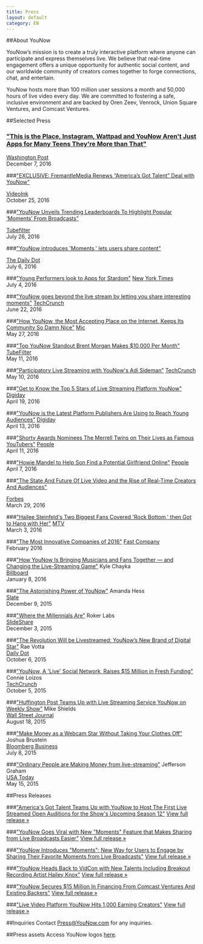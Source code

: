 ```yaml
---
title: Press
layout: default
category: EN
---
```

##About YouNow

YouNow’s mission is to create a truly interactive platform where anyone can participate and express themselves live. We believe that real-time engagement offers a unique opportunity for authentic social content, and our worldwide community of creators comes together to forge connections, chat, and entertain.

YouNow hosts more than 100 million user sessions a month and 50,000 hours of live video every day. We are committed to fostering a safe, inclusive environment and are backed by Oren Zeev, Venrock, Union Square Ventures, and Comcast Ventures.


##Selected Press

### ["This is the Place, Instagram, Wattpad and YouNow Aren't Just Apps for Many Teens They're More than That"](http://www.washingtonpost.com/sf/style/2016/12/07/instagram-wattpad-and-younow-arent-just-apps-for-many-teens-theyre-more-than-that/)


[Washington Post](http://www.washingtonpost.com/sf/style/2016/12/07/instagram-wattpad-and-younow-arent-just-apps-for-many-teens-theyre-more-than-that/)  
  December 7, 2016



###["EXCLUSIVE: FremantleMedia Renews “America’s Got Talent” Deal with YouNow"](https://thevideoink.com/exclusive-fremantle-renew-americas-got-talent-deal-with-younow-4f0e83546a62#.mgy96yj64)


[VideoInk](https://thevideoink.com/exclusive-fremantle-renew-americas-got-talent-deal-with-younow-4f0e83546a62#.mgy96yj64)  
  October 25, 2016


###["YouNow Unveils Trending Leaderboards To Highlight Popular ‘Moments’ From Broadcasts"](http://www.tubefilter.com/2016/07/26/younow-trending-leaderboards-popular-moments/) 

 [Tubefilter](http://www.tubefilter.com/2016/07/26/younow-trending-leaderboards-popular-moments/)  
  July 26, 2016
  
###["YouNow introduces 'Moments,' lets users share content"](http://www.dailydot.com/upstream/younow-moments-livestream/)
  
[The Daily Dot](http://www.dailydot.com/upstream/younow-moments-livestream/)  
July 6, 2016


###["Young Performers look to Apps for Stardom"](https://http://www.nytimes.com/2016/07/05/business/media/young-performers-look-to-apps-for-stardom.html)
[New York Times](https://http://www.nytimes.com/2016/07/05/business/media/young-performers-look-to-apps-for-stardom.html)  
July 4, 2016

###["YouNow goes beyond the live stream by letting you share interesting moments"](https://techcrunch.com/2016/06/22/younow-goes-beyond-the-live-stream-as-it-now-lets-you-share-interesting-moments/)
[TechCrunch](https://techcrunch.com/2016/06/22/younow-goes-beyond-the-live-stream-as-it-now-lets-you-share-interesting-moments/)  
June 22, 2016

###["How YouNow, the Most Accepting Place on the Internet, Keeps Its Community So Damn Nice"](https://mic.com/articles/144671/inside-younow-where-cool-teens-livestream-now#.zGs7zx2SN)
[Mic](https://mic.com/articles/144671/inside-younow-where-cool-teens-livestream-now#.zGs7zx2SN)  
May 27, 2016

###["Top YouNow Standout Brent Morgan Makes $10,000 Per Month"](http://www.tubefilter.com/2016/05/11/brent-morgan-younow/?mc_cid=2206479add&mc_eid=218209051e)
[TubeFilter](http://www.tubefilter.com/2016/05/11/brent-morgan-younow/?mc_cid=2206479add&mc_eid=218209051e)  
May 11, 2016

###["Participatory Live Streaming with YouNow's Adi Sideman"](http://www.techcrunch.com/video/participatory-live-streaming-with-younows-adi-sideman/519622218/)
[TechCrunch](http://www.techcrunch.com/video/participatory-live-streaming-with-younows-adi-sideman/519622218/)  
May 10, 2016

###["Get to Know the Top 5 Stars of Live Streaming Platform YouNow"](http://digiday.com/brands/get-know-5-top-influencers-live-streaming-platform-younow/)
[Digiday](http://digiday.com/brands/get-know-5-top-influencers-live-streaming-platform-younow/)  
April 19, 2016

###["YouNow is the Latest Platform Publishers Are Using to Reach Young Audiences"](http://digiday.com/publishers/facebook-live-refinery29-huffpost-others-reaching-young-audiences-younow/)
[Digiday](http://digiday.com/publishers/facebook-live-refinery29-huffpost-others-reaching-young-audiences-younow/)  
April 13, 2016

###["Shorty Awards Nominees The Merrell Twins on Their Lives as Famous YouTubers"](http://www.people.com/article/merrell-twins-shorty-awards-nominees)
[People](http://www.people.com/article/merrell-twins-shorty-awards-nominees)  
April 11, 2016

###["Howie Mandel to Help Son Find a Potential Girlfriend Online"](http://www.people.com/article/howie-mandel-son-alex-live-stream-dates)
[People](http://www.people.com/article/howie-mandel-son-alex-live-stream-dates)  
April 7, 2016

###["The State And Future Of Live Video and the Rise of Real-Time Creators And Audiences"](http://www.forbes.com/sites/briansolis/2016/03/29/the-state-and-future-of-live-video-creators-and-real-time-audiences/#17723bc55884)


[Forbes](http://www.forbes.com/sites/briansolis/2016/03/29/the-state-and-future-of-live-video-creators-and-real-time-audiences/#17723bc558844)  
  March 29, 2016


###["Hailee Steinfeld's Two Biggest Fans Covered 'Rock Bottom,' then Got to Hang with Her"](http://www.mtv.com/news/2749180/hailee-steinfeld-fan-cover-rock-bottom/)
[MTV](http://www.mtv.com/news/2749180/hailee-steinfeld-fan-cover-rock-bottom/)  
March 3, 2016

###["The Most Innovative Companies of 2016"](http://www.fastcompany.com/most-innovative-companies/sectors/social-media)
[Fast Company](http://www.fastcompany.com/most-innovative-companies/sectors/social-media)  
February 2016

###["How YouNow Is Bringing Musicians and Fans Together — and Changing the Live-Streaming Game"](http://www.billboard.com/articles/business/6836149/younow-music-live-streaming-adi-sideman-hailey-knox)
Kyle Chayka  
[Billboard](http://www.billboard.com/articles/business/6836149/younow-music-live-streaming-adi-sideman-hailey-knox)  
January 8, 2016

###["The Astonishing Power of YouNow"](http://www.slate.com/articles/technology/users/2015/12/younow_a_live_streaming_social_network_is_making_stars.html)
Amanda Hess  
[Slate](http://www.slate.com/articles/technology/users/2015/12/younow_a_live_streaming_social_network_is_making_stars.html)  
December 9, 2015

###["Where the Millennials Are"](http://www.slideshare.net/rokerlabs/where-the-millennials-are-the-roker-labsdextro-younow-study-infographic)
Roker Labs  
[SlideShare](http://www.slideshare.net/rokerlabs/where-the-millennials-are-the-roker-labsdextro-younow-study-infographic)   
December 3, 2015  

###["The Revolution Will be Livestreamed: YouNow’s New Brand of Digital Star"](http://www.dailydot.com/entertainment/younow-livestreaming-platform/)
Rae Votta  
[Daily Dot](http://www.dailydot.com/entertainment/younow-livestreaming-platform/)  
October 6, 2015  

###["YouNow, A 'Live' Social Network, Raises $15 Million in Fresh Funding"](http://techcrunch.com/2015/10/05/younow-a-live-social-network-raises-15-million-in-fresh-funding/)
Connie Loizos   
[TechCrunch](http://techcrunch.com/2015/10/05/younow-a-live-social-network-raises-15-million-in-fresh-funding/)  
October 5, 2015


###["Huffington Post Teams Up with Live Streaming Service YouNow on Weekly Show"](http://blogs.wsj.com/cmo/2015/08/18/huffington-post-teams-up-with-live-streaming-service-younow-on-weekly-show/)
Mike Shields   
[Wall Street Journal](http://blogs.wsj.com/cmo/2015/08/18/huffington-post-teams-up-with-live-streaming-service-younow-on-weekly-show/)  
August 18, 2015

###["Make Money as a Webcam Star Without Taking Your Clothes Off"](http://www.bloomberg.com/news/articles/2015-07-08/make-money-as-a-webcam-star-without-taking-your-clothes-off)
Joshua Brustein  
[Bloomberg Business](http://www.bloomberg.com/news/articles/2015-07-08/make-money-as-a-webcam-star-without-taking-your-clothes-off)  
July 8, 2015  

###["Ordinary People are Making Money from live-streaming"](http://www.usatoday.com/story/tech/2015/05/14/teens-flock-to-younow/27321135/)
Jefferson Graham  
[USA Today](http://www.usatoday.com/story/tech/2015/05/14/teens-flock-to-younow/27321135/)  
May 15, 2015

 

##Press Releases


###["America's Got Talent Teams Up with YouNow to Host The First Live Streamed Open Auditions for the Show's Upcoming Season 12"](http://www.prnewswire.com/news-releases/americas-got-talent-teams-up-with-younow-to-host-the-first-live-streamed-open-auditions-for-the-shows-upcoming-season-12-300350565.html)
[View full release &raquo;](http://www.prnewswire.com/news-releases/americas-got-talent-teams-up-with-younow-to-host-the-first-live-streamed-open-auditions-for-the-shows-upcoming-season-12-300350565.html)


###["YouNow Goes Viral with New "Moments" Feature that Makes Sharing from Live Broadcasts Easier"](http://www.prnewswire.com/news-releases/younow-goes-viral-with-new-moments-feature-that-makes-sharing-from-live-broadcasts-easier-300304100.html)
[View full release &raquo;](http://www.prnewswire.com/news-releases/younow-goes-viral-with-new-moments-feature-that-makes-sharing-from-live-broadcasts-easier-300304100.html)

###["YouNow Introduces "Moments"; New Way for Users to Engage by Sharing Their Favorite Moments from Live Broadcasts"](http://www.prnewswire.com/news-releases/younow-introduces-moments-new-way-for-users-to-engage-by-sharing-their-favorite-moments-from-live-broadcasts-300288506.html)
[View full release &raquo;](http://www.prnewswire.com/news-releases/younow-introduces-moments-new-way-for-users-to-engage-by-sharing-their-favorite-moments-from-live-broadcasts-300288506.html)

###["YouNow Heads Back to VidCon with New Talents Including Breakout Recording Artist Hailey Knox"](http://www.prnewswire.com/news-releases/younow-heads-back-to-vidcon-with-new-talents-including-breakout-recording-artist-hailey-knox-300287732.html)
[View full release &raquo;](http://www.prnewswire.com/news-releases/younow-heads-back-to-vidcon-with-new-talents-including-breakout-recording-artist-hailey-knox-300287732.html)

###["YouNow Secures $15 Million In Financing From Comcast Ventures And Existing Backers"](http://www.prnewswire.com/news-releases/younow-secures-15-million-in-financing-from-comcast-ventures-and-existing-backers-300153842.html)
[View full release &raquo;](http://www.prnewswire.com/news-releases/younow-secures-15-million-in-financing-from-comcast-ventures-and-existing-backers-300153842.html)

###["Live Video Platform YouNow Hits 1,000 Earning Creators"](http://www.prnewswire.com/news-releases/live-video-platform-younow-hits-1000-earning-creators-300115324.html)
[View full release &raquo;](http://www.prnewswire.com/news-releases/live-video-platform-younow-hits-1000-earning-creators-300115324.html)

##Inquiries
Contact [Press@YouNow.com](mailto:Press@YouNow.com) for any inquiries.


##Press assets
Access YouNow logos [here](https://younowinc.box.com/s/r24zbpn3sg2etcljqi6eaop53opyj80p).


